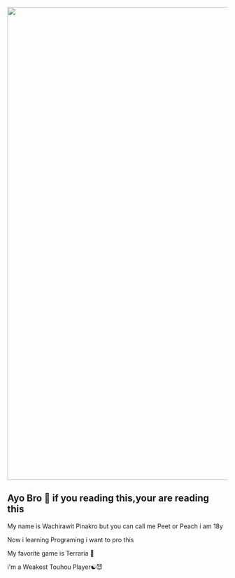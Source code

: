<p align="center">
  <img src="./Tenshi.png" alt="Banner" width="1080"/>
</p>  

## Ayo Bro 👋 if you reading this,your are reading this

My name is Wachirawit Pinakro but you can call me Peet or Peach i am 18y

Now i learning Programing i want to pro this

My favorite game is Terraria 🌳

i'm a Weakest Touhou Player☯️😈



<!--
**PWachirawit/PWachirawit** is a ✨ _special_ ✨ repository because its `README.md` (this file) appears on your GitHub profile.

Here are some ideas to get you started:

- 🔭 I’m currently working on ...
- 🌱 I’m currently learning ...
- 👯 I’m looking to collaborate on ...
- 🤔 I’m looking for help with ...
- 💬 Ask me about ...
- 📫 How to reach me: ...
- 😄 Pronouns: ...
- ⚡ Fun fact: ...
-->
